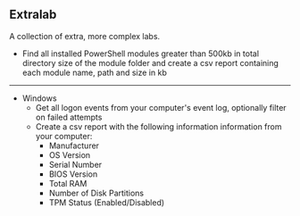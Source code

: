## Extralab

A collection of extra, more complex labs.

- Find all installed PowerShell modules greater than 500kb in total directory size of the module folder and create a csv report containing each module name, path and size in kb

---

- Windows
    - Get all logon events from your computer's event log, optionally filter on failed attempts
    - Create a csv report with the following information information from your computer:
        - Manufacturer
        - OS Version
        - Serial Number
        - BIOS Version
        - Total RAM
        - Number of Disk Partitions
        - TPM Status (Enabled/Disabled)
